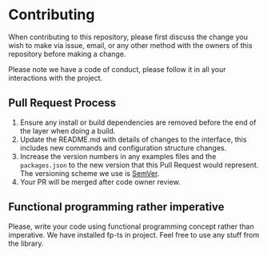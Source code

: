 # Contributing

When contributing to this repository, please first discuss the change you wish to make via issue,
email, or any other method with the owners of this repository before making a change.

Please note we have a code of conduct, please follow it in all your interactions with the project.

## Pull Request Process

1. Ensure any install or build dependencies are removed before the end of the layer when doing a build.
2. Update the README.md with details of changes to the interface, this includes new commands and configuration structure changes.
3. Increase the version numbers in any examples files and the `packages.json` to the new version that this
   Pull Request would represent. The versioning scheme we use is [SemVer](http://semver.org/).
4. Your PR will be merged after code owner review.

## Functional programming rather imperative

Please, write your code using functional programming concept rather than imperative. We have installed fp-ts in project. Feel free to use any stuff from the library.
